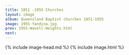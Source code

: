 ```yaml
---
title: 1851 -1955 Churches
layout: image
album: Queensland Baptist churches 1851-1955
image: 1955-Yandina.jpg
prev: 1955-Wavell-Heights.html
next: 
---
```

 {% include image-head.md %}
{% include image.html %}